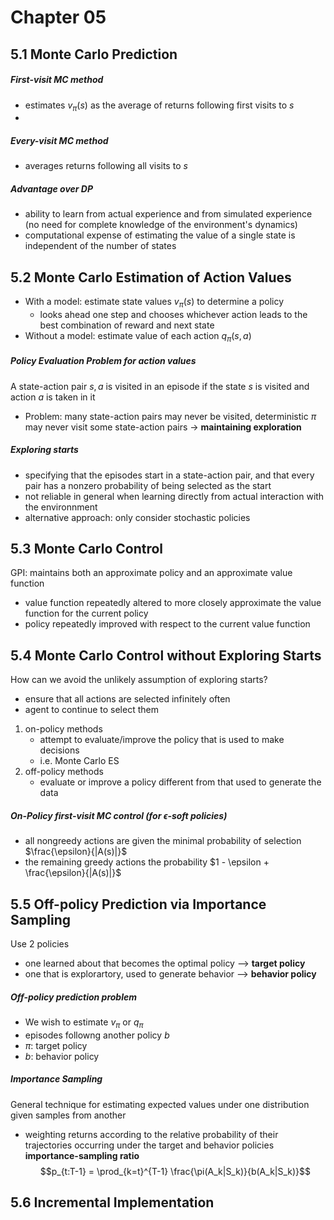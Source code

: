 # Chapter 05

## 5.1 Monte Carlo Prediction
##### First-visit MC method
- estimates $v_{\pi}(s)$ as the average of returns following first visits to $s$
-

##### Every-visit MC method
- averages returns following all visits to $s$

##### Advantage over DP
- ability to learn from actual experience and from simulated experience (no need for complete knowledge of the environment's dynamics)
- computational expense of estimating the value of a single state is independent of the number of states


## 5.2 Monte Carlo Estimation of Action Values
- With a model: estimate state values $v_{\pi}(s)$ to determine a policy
  - looks ahead one step and chooses whichever  action leads to the best combination of reward and next state
- Without a model: estimate value of each action $q_{\pi}(s, a)$

##### Policy Evaluation Problem for action values
A state-action pair $s, a$ is visited in an episode if the state $s$ is visited and action $a$ is taken in it
- Problem: many state-action pairs may never be visited, deterministic $\pi$ may never visit some state-action pairs $\rightarrow$ **maintaining exploration**

##### Exploring starts
- specifying that the episodes start in a state-action pair, and that every pair has a nonzero probability of being selected as the start
- not reliable in general when learning directly from actual interaction with the environnment
- alternative approach: only consider stochastic policies


## 5.3 Monte Carlo Control
GPI: maintains both an approximate policy and an approximate value function
- value function repeatedly altered to more closely approximate the value function for the current policy
- policy repeatedly improved with respect to the current value function

## 5.4 Monte Carlo Control without Exploring Starts
How can we avoid the unlikely assumption of exploring starts?
- ensure that all actions are selected infinitely often
- agent to continue to select them

1. on-policy methods
    - attempt to evaluate/improve the policy that is used to make decisions
    - i.e. Monte Carlo ES
2. off-policy methods
    - evaluate or improve a policy different from that used to generate the data

##### On-Policy first-visit MC control (for $\epsilon$-soft policies)
- all nongreedy actions are given the minimal probability of selection $\frac{\epsilon}{|A(s)|}$
- the remaining greedy actions the probability $1 - \epsilon + \frac{\epsilon}{|A(s)|}$

## 5.5 Off-policy Prediction via Importance Sampling
Use 2 policies
- one learned about that becomes the optimal policy --> **target policy**
- one that is explorartory, used to generate behavior --> **behavior policy**

##### Off-policy prediction problem
- We wish to estimate $v_{\pi}$ or $q_{\pi}$
- episodes followng another policy $b$
- $\pi$: target policy
- $b$: behavior policy

##### Importance Sampling
General technique for estimating expected values under one distribution given samples from another
- weighting returns according to the relative probability of their trajectories occurring under the target and behavior policies **importance-sampling ratio**
$$p_{t:T-1} = \prod_{k=t}^{T-1} \frac{\pi(A_k|S_k)}{b(A_k|S_k)}$$

## 5.6 Incremental Implementation
